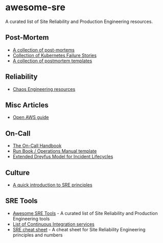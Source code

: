 # awesome-sre

A curated list of Site Reliability and Production Engineering resources.

## Post-Mortem

- [A collection of post-mortems](https://github.com/danluu/post-mortems)
- [Collection of Kubernetes Failure Stories](https://github.com/hjacobs/kubernetes-failure-stories)
- [A collection of postmortem templates](https://github.com/dastergon/postmortem-templates)

## Reliability

- [Chaos Engineering resources](https://github.com/dastergon/awesome-chaos-engineering)

## Misc Articles

- [Open AWS guide](https://github.com/open-guides/og-aws)

## On-Call

- [The On-Call Handbook](https://github.com/alicegoldfuss/oncall-handbook)
- [Run Book / Operations Manual template](https://github.com/SkeltonThatcher/run-book-template)
- [Extended Dreyfus Model for Incident Lifecycles](https://github.com/preed/incident-lifecycle-model)

## Culture

- [A quick introduction to SRE principles](https://github.com/fhivemind/sre-playground)

## SRE Tools

- [Awesome SRE Tools](https://github.com/SquadcastHub/awesome-sre-tools) - A curated list of Site Reliability and Production Engineering tools
- [List of Continuous Integration services](https://github.com/ligurio/awesome-ci)
- [SRE cheat sheet](https://github.com/shibumi/SRE-cheat-sheet) - A cheat sheet for Site Reliability Engineering principles and numbers
